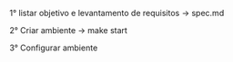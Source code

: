 1° listar objetivo e levantamento de requisitos -> spec.md

2° Criar ambiente -> make start

3° Configurar ambiente